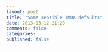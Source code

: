 ```yaml
---
layout: post
title: "Some sensible TMUX defaults"
date: 2013-03-12 21:20
comments: false
categories:
published: false 
---
```


<script src="https://gist.github.com/cacoco/4033534.js"></script>
